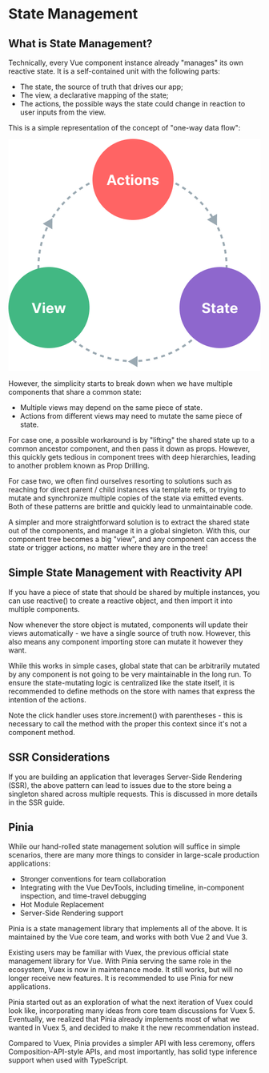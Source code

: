 # State Management

## What is State Management?

Technically, every Vue component instance already "manages" its own reactive state. It is a self-contained unit with the following parts:
   - The state, the source of truth that drives our app;
   - The view, a declarative mapping of the state;
   - The actions, the possible ways the state could change in reaction to user inputs from the view.

This is a simple representation of the concept of "one-way data flow":

<div align="center">

![alt text](../image/state-flow.png)

</div>

However, the simplicity starts to break down when we have multiple components that share a common state:
   - Multiple views may depend on the same piece of state.
   - Actions from different views may need to mutate the same piece of state.

For case one, a possible workaround is by "lifting" the shared state up to a common ancestor component, and then pass it down as props. However, this quickly gets tedious in component trees with deep hierarchies, leading to another problem known as Prop Drilling.

For case two, we often find ourselves resorting to solutions such as reaching for direct parent / child instances via template refs, or trying to mutate and synchronize multiple copies of the state via emitted events. Both of these patterns are brittle and quickly lead to unmaintainable code.

A simpler and more straightforward solution is to extract the shared state out of the components, and manage it in a global singleton. With this, our component tree becomes a big "view", and any component can access the state or trigger actions, no matter where they are in the tree!

## Simple State Management with Reactivity API

If you have a piece of state that should be shared by multiple instances, you can use reactive() to create a reactive object, and then import it into multiple components.

Now whenever the store object is mutated, components will update their views automatically - we have a single source of truth now. However, this also means any component importing store can mutate it however they want.

While this works in simple cases, global state that can be arbitrarily mutated by any component is not going to be very maintainable in the long run. To ensure the state-mutating logic is centralized like the state itself, it is recommended to define methods on the store with names that express the intention of the actions.

Note the click handler uses store.increment() with parentheses - this is necessary to call the method with the proper this context since it's not a component method.

## SSR Considerations

If you are building an application that leverages Server-Side Rendering (SSR), the above pattern can lead to issues due to the store being a singleton shared across multiple requests. This is discussed in more details in the SSR guide.

## Pinia

While our hand-rolled state management solution will suffice in simple scenarios, there are many more things to consider in large-scale production applications:
   - Stronger conventions for team collaboration
   - Integrating with the Vue DevTools, including timeline, in-component inspection, and time-travel debugging
   - Hot Module Replacement
   - Server-Side Rendering support

Pinia is a state management library that implements all of the above. It is maintained by the Vue core team, and works with both Vue 2 and Vue 3.

Existing users may be familiar with Vuex, the previous official state management library for Vue. With Pinia serving the same role in the ecosystem, Vuex is now in maintenance mode. It still works, but will no longer receive new features. It is recommended to use Pinia for new applications.

Pinia started out as an exploration of what the next iteration of Vuex could look like, incorporating many ideas from core team discussions for Vuex 5. Eventually, we realized that Pinia already implements most of what we wanted in Vuex 5, and decided to make it the new recommendation instead.

Compared to Vuex, Pinia provides a simpler API with less ceremony, offers Composition-API-style APIs, and most importantly, has solid type inference support when used with TypeScript.